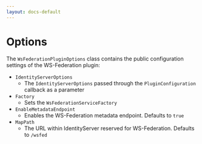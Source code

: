 ```yaml
---
layout: docs-default
---
```


# Options

The `WsFederationPluginOptions` class contains the public configuration settings of the WS-Federation plugin:

* `IdentityServerOptions`
	* The `IdentityServerOptions` passed through the `PluginConfiguration` callback as a parameter
* `Factory`
	* Sets the `WsFederationServiceFactory`
* `EnableMetadataEndpoint`
	* Enables the WS-Federation metadata endpoint. Defaults to `true`
* `MapPath`
	* The URL within IdentityServer reserved for WS-Federation. Defaults to `/wsfed`